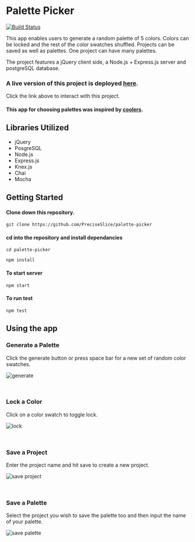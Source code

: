 # Palette Picker 

[![Build Status](https://travis-ci.org/PreciseSlice/palette-picker.svg?branch=master)](https://travis-ci.org/PreciseSlice/palette-picker)

This app enables users to generate a random palette of 5 colors. Colors can be locked and the rest of the color swatches shuffled. Projects can be saved as well as palettes. One project can have many palettes.

The project features a jQuery client side, a Node.js + Express.js server and postgreSQL database.    

### A live version of this project is deployed [here](https://palette--picker.herokuapp.com/).

Click the link above to interact with this project. 

#### This app for choosing palettes was inspired by [coolers](https://coolors.co/app).


## Libraries Utilized  

* jQuery
* PosgreSQL
* Node.js
* Express.js
* Knex.js
* Chai
* Mocha

## Getting Started 

#### Clone down this repository. 

`git clone https://github.com/PreciseSlice/palette-picker`

#### cd into the repository and install dependancies 

`cd palette-picker`

`npm install`

#### To start server 

`npm start`

#### To run test 

`npm test`

## Using the app

### Generate a Palette

Click the generate button or press space bar for a new set of random color swatches.

![generate](https://media.giphy.com/media/fwWjr3g9FQaQ8EM118/giphy.gif)  

<br/>

### Lock a Color

Click on a color swatch to toggle lock.

![lock](https://media.giphy.com/media/uUlVBl1qr5YyUWh1oZ/giphy.gif)

<br/>

### Save a Project 

Enter the project name and hit save to create a new project. 

![save project](https://media.giphy.com/media/pcJXiyJbBkQKE4hL3a/giphy.gif)

<br/>

### Save a Palette

Select the project you wish to save the palette too and then input the name of your palette.

![save palette](https://media.giphy.com/media/Dr0rMzwfrh4zKBbLHz/giphy.gif)
